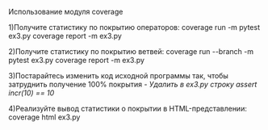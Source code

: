 Использование модуля coverage

1)Получите статистику по покрытию операторов:
coverage run -m pytest ex3.py
coverage report -m ex3.py

2)Получите статистику по покрытию ветвей:
coverage run --branch -m pytest ex3.py
coverage report -m ex3.py

3)Постарайтесь изменить код исходной программы так, чтобы затруднить получение 100% покрытия - 
*Удалить в ex3.py строку assert incr(10) == 10*

4)Реализуйте вывод статистики о покрытии в HTML-представлении:
coverage html ex3.py
